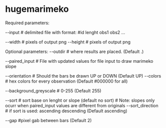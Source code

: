 # hugemarimeko

Required parameters:

--input # delimited file with format: 
		#id lenght obs1 obs2 ...

--width # pixels of output png
--height # pixels of output png

Optional parameters:
--outdir # where results are placed. (Default .)

--paired_input # File with updated values for file input to draw marimeko slope

--orientation # Should the bars be drawn UP or DOWN (Default UP)
--colors # hex colors for every observation (Default #000000 for all)

--background_greyscale # 0-255 (Default 255)

--sort # sort base on lenght or slope (default no sort)
		# Note: slopes only ocurr when paired_input values are different from originals
--sort_direction # if sort is used: ascending descending (Default ascending)

--gap #pixel gab between bars (Default 2)